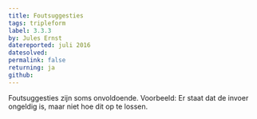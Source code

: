 ```yaml
---
title: Foutsuggesties
tags: tripleform
label: 3.3.3
by: Jules Ernst
datereported: juli 2016
datesolved:
permalink: false
returning: ja
github:
---
```


Foutsuggesties zijn soms onvoldoende. Voorbeeld: Er staat dat de invoer ongeldig is, maar niet hoe dit op te lossen.
